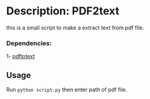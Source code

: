 # Description: PDF2text

this is a small script to make a extract text from pdf file.

### Dependencies:

1- [pdftotext](https://pypi.org/project/pdftotext/)

## Usage

Run `python script.py` then enter path of pdf file.

